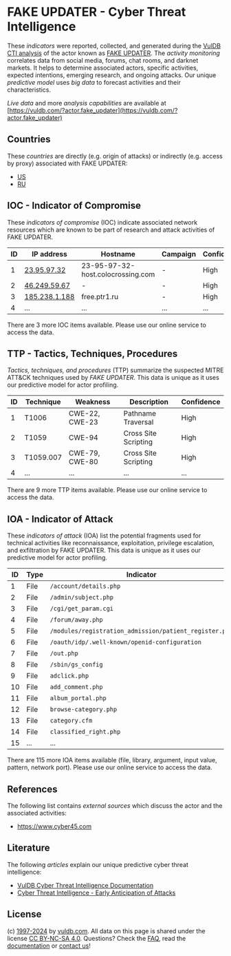 # FAKE UPDATER - Cyber Threat Intelligence

These _indicators_ were reported, collected, and generated during the [VulDB CTI analysis](https://vuldb.com/?kb.cti) of the actor known as [FAKE UPDATER](https://vuldb.com/?actor.fake_updater). The _activity monitoring_ correlates data from social media, forums, chat rooms, and darknet markets. It helps to determine associated actors, specific activities, expected intentions, emerging research, and ongoing attacks. Our unique _predictive model_ uses _big data_ to forecast activities and their characteristics.

_Live data_ and more _analysis capabilities_ are available at [https://vuldb.com/?actor.fake_updater](https://vuldb.com/?actor.fake_updater)

## Countries

These _countries_ are directly (e.g. origin of attacks) or indirectly (e.g. access by proxy) associated with FAKE UPDATER:

* [US](https://vuldb.com/?country.us)
* [RU](https://vuldb.com/?country.ru)

## IOC - Indicator of Compromise

These _indicators of compromise_ (IOC) indicate associated network resources which are known to be part of research and attack activities of FAKE UPDATER.

ID | IP address | Hostname | Campaign | Confidence
-- | ---------- | -------- | -------- | ----------
1 | [23.95.97.32](https://vuldb.com/?ip.23.95.97.32) | 23-95-97-32-host.colocrossing.com | - | High
2 | [46.249.59.67](https://vuldb.com/?ip.46.249.59.67) | - | - | High
3 | [185.238.1.188](https://vuldb.com/?ip.185.238.1.188) | free.ptr1.ru | - | High
4 | ... | ... | ... | ...

There are 3 more IOC items available. Please use our online service to access the data.

## TTP - Tactics, Techniques, Procedures

_Tactics, techniques, and procedures_ (TTP) summarize the suspected MITRE ATT&CK techniques used by _FAKE UPDATER_. This data is unique as it uses our predictive model for actor profiling.

ID | Technique | Weakness | Description | Confidence
-- | --------- | -------- | ----------- | ----------
1 | T1006 | CWE-22, CWE-23 | Pathname Traversal | High
2 | T1059 | CWE-94 | Cross Site Scripting | High
3 | T1059.007 | CWE-79, CWE-80 | Cross Site Scripting | High
4 | ... | ... | ... | ...

There are 9 more TTP items available. Please use our online service to access the data.

## IOA - Indicator of Attack

These _indicators of attack_ (IOA) list the potential fragments used for technical activities like reconnaissance, exploitation, privilege escalation, and exfiltration by FAKE UPDATER. This data is unique as it uses our predictive model for actor profiling.

ID | Type | Indicator | Confidence
-- | ---- | --------- | ----------
1 | File | `/account/details.php` | High
2 | File | `/admin/subject.php` | High
3 | File | `/cgi/get_param.cgi` | High
4 | File | `/forum/away.php` | High
5 | File | `/modules/registration_admission/patient_register.php` | High
6 | File | `/oauth/idp/.well-known/openid-configuration` | High
7 | File | `/out.php` | Medium
8 | File | `/sbin/gs_config` | High
9 | File | `adclick.php` | Medium
10 | File | `add_comment.php` | High
11 | File | `album_portal.php` | High
12 | File | `browse-category.php` | High
13 | File | `category.cfm` | Medium
14 | File | `classified_right.php` | High
15 | ... | ... | ...

There are 115 more IOA items available (file, library, argument, input value, pattern, network port). Please use our online service to access the data.

## References

The following list contains _external sources_ which discuss the actor and the associated activities:

* https://www.cyber45.com

## Literature

The following _articles_ explain our unique predictive cyber threat intelligence:

* [VulDB Cyber Threat Intelligence Documentation](https://vuldb.com/?kb.cti)
* [Cyber Threat Intelligence - Early Anticipation of Attacks](https://www.scip.ch/en/?labs.20201022)

## License

(c) [1997-2024](https://vuldb.com/?kb.changelog) by [vuldb.com](https://vuldb.com/?kb.about). All data on this page is shared under the license [CC BY-NC-SA 4.0](https://creativecommons.org/licenses/by-nc-sa/4.0/). Questions? Check the [FAQ](https://vuldb.com/?kb.faq), read the [documentation](https://vuldb.com/?kb) or [contact us](https://vuldb.com/?contact)!
